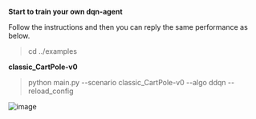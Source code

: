 **Start to train your own dqn-agent**

Follow the instructions and then you can reply the same performance as below.

>cd ../examples

**classic_CartPole-v0**

>python main.py --scenario classic_CartPole-v0 --algo ddqn --reload_config

![image](https://github.com/jidiai/ai_lib/raw/master/examples/assets/ddqn_cartpole.png)